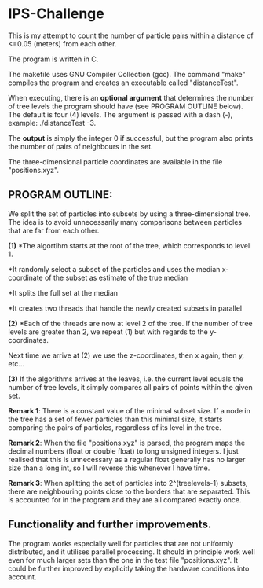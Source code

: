 # IPS-Challenge

This is my attempt to count the number of particle pairs within a distance of <=0.05 (meters) from each other.

The program is written in C.

The makefile uses GNU Compiler Collection (gcc). The command "make" compiles the program and creates an executable called "distanceTest".

When executing, there is an **optional argument** that determines the number of tree levels the program should have (see PROGRAM OUTLINE below). The default is four (4) levels. The argument is passed with a dash (-), example: ./distanceTest -3.

The **output** is simply the integer 0 if successful, but the program also prints the number of pairs of neighbours in the set.

The three-dimensional particle coordinates are available in the file "positions.xyz".

## PROGRAM OUTLINE:
We split the set of particles into subsets by using a three-dimensional tree. The idea is to avoid unnecessarily many comparisons between particles that are far from each other.

**(1)** *The algortihm starts at the root of the tree, which corresponds to level 1.

*It randomly select a subset of the particles and uses the median x-coordinate of the subset as estimate of the true median

*It splits the full set at the median

*It creates two threads that handle the newly created subsets in parallel

**(2)** *Each of the threads are now at level 2 of the tree. If the number of tree levels are greater than 2, we repeat (1) but with regards to the y-coordinates.

Next time we arrive at (2) we use the z-coordinates, then x again, then y, etc...

**(3)** If the algorithms arrives at the leaves, i.e. the current level equals the number of tree levels, it simply compares all pairs of points within the given set.

**Remark 1**: There is a constant value of the minimal subset size. If a node in the tree has a set of fewer particles 
than this minimal size, it starts comparing the pairs of particles, regardless of its level in the tree.

**Remark 2**: When the file "positions.xyz" is parsed, the program maps the decimal numbers (float or double float) to long unsigned integers. I just realised that this is unnecessary as a regular float generally has no larger size than a long int, so I will reverse this whenever I have time.

**Remark 3**: When splitting the set of particles into 2^(treelevels-1) subsets, there are neighbouring points close to the borders that are separated. This is accounted for in the program and they are all compared exactly once.


## Functionality and further improvements.

The program works especially well for particles that are not uniformly distributed, and it utilises parallel processing. It should in principle work well even for much larger sets than the one in the test file "positions.xyz".
It could be further improved by explicitly taking the hardware conditions into account. 
